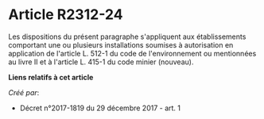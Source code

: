 # Article R2312-24

Les dispositions du présent paragraphe s'appliquent aux établissements comportant une ou plusieurs installations soumises à
autorisation en application de l'article L. 512-1 du code de l'environnement ou mentionnées au livre II et à l'article L.
415-1 du code minier (nouveau).

**Liens relatifs à cet article**

_Créé par_:

  - Décret n°2017-1819 du 29 décembre 2017 - art. 1
